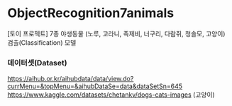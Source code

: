 # ObjectRecognition7animals
[토이 프로젝트] 7종 야생동물 (노루, 고라니, 족제비, 너구리, 다람쥐, 청솔모, 고양이) 검출(Classification) 모델

### 데이터셋(Dataset)
https://aihub.or.kr/aihubdata/data/view.do?currMenu=&topMenu=&aihubDataSe=data&dataSetSn=645
https://www.kaggle.com/datasets/chetankv/dogs-cats-images (고양이)
